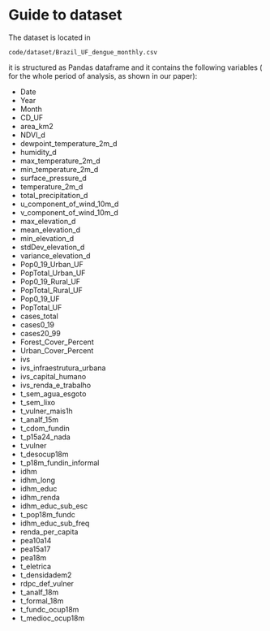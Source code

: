 # Guide to dataset
The dataset is located in

<code>code/dataset/Brazil_UF_dengue_monthly.csv</code>

it is structured as Pandas dataframe and it contains the following variables ( for the whole period of analysis, as shown in our paper):

- Date
- Year
- Month
- CD_UF
- area_km2
- NDVI_d
- dewpoint_temperature_2m_d
- humidity_d
- max_temperature_2m_d
- min_temperature_2m_d
- surface_pressure_d
- temperature_2m_d
- total_precipitation_d
- u_component_of_wind_10m_d
- v_component_of_wind_10m_d
- max_elevation_d
- mean_elevation_d
- min_elevation_d
- stdDev_elevation_d
- variance_elevation_d
- Pop0_19_Urban_UF
- PopTotal_Urban_UF
- Pop0_19_Rural_UF
- PopTotal_Rural_UF
- Pop0_19_UF
- PopTotal_UF
- cases_total
- cases0_19
- cases20_99
- Forest_Cover_Percent
- Urban_Cover_Percent
- ivs
- ivs_infraestrutura_urbana
- ivs_capital_humano
- ivs_renda_e_trabalho
- t_sem_agua_esgoto
- t_sem_lixo
- t_vulner_mais1h
- t_analf_15m
- t_cdom_fundin
- t_p15a24_nada
- t_vulner
- t_desocup18m
- t_p18m_fundin_informal
- idhm
- idhm_long
- idhm_educ
- idhm_renda
- idhm_educ_sub_esc
- t_pop18m_fundc
- idhm_educ_sub_freq
- renda_per_capita
- pea10a14
- pea15a17
- pea18m
- t_eletrica
- t_densidadem2
- rdpc_def_vulner
- t_analf_18m
- t_formal_18m
- t_fundc_ocup18m
- t_medioc_ocup18m
